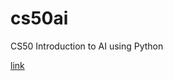 # cs50ai
CS50 Introduction to AI using Python

[link](https://learning.edx.org/course/course-v1:HarvardX+CS50AI+1T2020/home)
